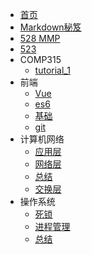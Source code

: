<!-- docs/_sidebar.md -->

* [首页](/)
* [Markdown秘笈](Markdown/MarkdownFormula.md "Markdown")
* [528 MMP](COMP528/COMP528.md)
* [523](COMP523/note.md)
* COMP315
  * [tutorial_1](COMP315/t1/t1.md)
* 前端
  * [Vue](VUE/vue.md)
  * [es6](VUE/es6.md)
  * [基础](VUE/基础.md)
  * [git](VUE/git.md)
* 计算机网络
  * [应用层](Computer_Network/Application_Layer.md)
  * [网络层](Computer_Network/Network_Layer.md)
  * [总结](Computer_Network/Summary.md)
  * [交换层](Computer_Network/Transport_Layer.md)
* 操作系统
  * [死锁](Computer_OS/Death_Lock.md)
  * [进程管理](Computer_OS/Process_Manager.md)
  * [总结](Computer_OS/Summary.md)